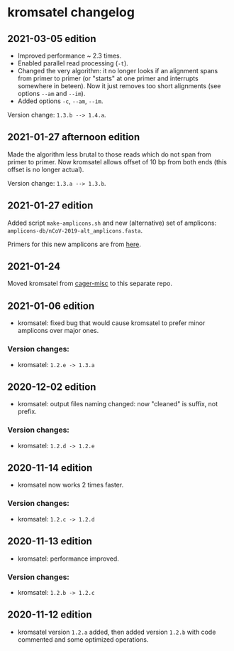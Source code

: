 # kromsatel changelog

## 2021-03-05 edition

- Improved performance ~ 2.3 times.
- Enabled parallel read processing (`-t`).
- Changed the very algorithm: it no longer looks if an alignment spans from primer to primer (or "starts" at one primer and interrupts somewhere in beteen). Now it just removes too short alignments (see options `--am` and `--im`).
- Added options `-c`, `--am`, `--im`.

Version change: `1.3.b --> 1.4.a`.

## 2021-01-27 afternoon edition

Made the algorithm less brutal to those reads which do not span from primer to primer. Now kromsatel allows offset of 10 bp from both ends (this offset is no longer actual).

Version change: `1.3.a --> 1.3.b`.

## 2021-01-27 edition

Added script `make-amplicons.sh` and new (alternative) set of amplicons: `amplicons-db/nCoV-2019-alt_amplicons.fasta`.

Primers for this new amplicons are from [here](https://github.com/ItokawaK/Alt_nCov2019_primers).

## 2021-01-24

Moved kromsatel from [cager-misc](https://github.com/masikol/cager-misc) to this separate repo.

## 2021-01-06 edition

- kromsatel: fixed bug that would cause kromsatel to prefer minor amplicons over major ones.

### Version changes:

- kromsatel: `1.2.e -> 1.3.a`

## 2020-12-02 edition

- kromsatel: output files naming changed: now "cleaned" is suffix, not prefix.

### Version changes:

- kromsatel: `1.2.d -> 1.2.e`

## 2020-11-14 edition

- kromsatel now works 2 times faster.

### Version changes:

- kromsatel: `1.2.c -> 1.2.d`

## 2020-11-13 edition

- kromsatel: performance improved.

### Version changes:

- kromsatel: `1.2.b -> 1.2.c`

## 2020-11-12 edition

- kromsatel version `1.2.a` added, then added version `1.2.b` with code commented and some optimized operations.